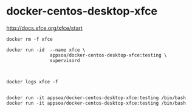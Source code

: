 # docker-centos-desktop-xfce

http://docs.xfce.org/xfce/start

```
docker rm -f xfce

docker run -id  --name xfce \
                appsoa/docker-centos-desktop-xfce:testing \
                supervisord



docker logs xfce -f
```



```

docker run -it appsoa/docker-centos-desktop-xfce:testing /bin/bash
docker run -it appsoa/docker-centos-desktop-xfce:testing /bin/bash
```